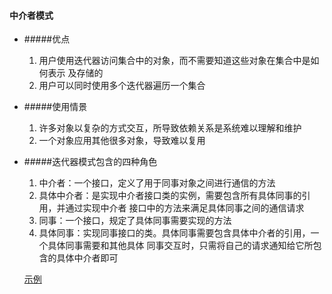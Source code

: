 #### 中介者模式 

- #####优点
    1. 用户使用迭代器访问集合中的对象，而不需要知道这些对象在集合中是如何表示
    及存储的
    2. 用户可以同时使用多个迭代器遍历一个集合
- #####使用情景
    1. 许多对象以复杂的方式交互，所导致依赖关系是系统难以理解和维护
    2. 一个对象应用其他很多对象，导致难以复用
- #####迭代器模式包含的四种角色
    1. 中介者：一个接口，定义了用于同事对象之间进行通信的方法
    2. 具体中介者：是实现中介者接口类的实例，需要包含所有具体同事的引用，并通过实现中介者
    接口中的方法来满足具体同事之间的通信请求
    3. 同事：一个接口，规定了具体同事需要实现的方法
    4. 具体同事：实现同事接口的类。具体同事需要包含具体中介者的引用，一个具体同事需要和其他具体
    同事交互时，只需将自己的请求通知给它所包含的具体中介者即可
    
    [示例](https://blog.csdn.net/zhen921/article/details/82316707)